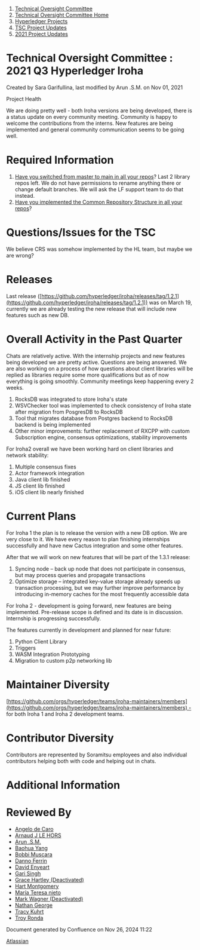 1. [Technical Oversight Committee](index.html)
2. [Technical Oversight Committee Home](Technical-Oversight-Committee-Home_21430274.html)
3. [Hyperledger Projects](Hyperledger-Projects_21447704.html)
4. [TSC Project Updates](TSC-Project-Updates_21430854.html)
5. [2021 Project Updates](2021-Project-Updates_21452543.html)

# Technical Oversight Committee : 2021 Q3 Hyperledger Iroha

Created by Sara Garifullina, last modified by Arun .S.M. on Nov 01, 2021

Project Health

We are doing pretty well - both Iroha versions are being developed, there is a status update on every community meeting. Community is happy to welcome the contributions from the interns. New features are being implemented and general community communication seems to be going well. 

# Required Information

1. [Have you switched from master to main in all your repos](https://lf-hyperledger.atlassian.net/wiki/display/TSC/Projects+have+two+quarters+to+comply+with+common+repo+structure?focusedCommentId=21452776)? Last 2 library repos left. We do not have permissions to rename anything there or change default branches. We will ask the LF support team to do that instead.
2. [Have you implemented the Common Repository Structure in all your repos](https://lf-hyperledger.atlassian.net/wiki/display/TSC/Common+Repo+structure)?

# Questions/Issues for the TSC

We believe CRS was somehow implemented by the HL team, but maybe we are wrong?  

# Releases

Last release ([https://github.com/hyperledger/iroha/releases/tag/1.2.1](https://github.com/hyperledger/iroha/releases/tag/1.2.1)) was on March 19, currently we are already testing the new release that will include new features such as new DB. 

# Overall Activity in the Past Quarter

Chats are relatively active. With the internship projects and new features being developed we are pretty active. Questions are being answered. We are also working on a process of how questions about client libraries will be replied as libraries require some more qualifications but as of now everything is going smoothly. Community meetings keep happening every 2 weeks. 

1. RocksDB was integrated to store Iroha's state
2. WSVChecker tool was implemented to check consistency of Iroha state after migration from PosgresDB to RocksDB
3. Tool that migrates database from Postgres backend to RocksDB backend is being implemented
4. Other minor improvements: further replacement of RXCPP with custom Subscription engine, consensus optimizations, stability improvements

For Iroha2 overall we have been working hard on client libraries and network stability:

1. Multiple consensus fixes
2. Actor framework integration
3. Java client lib finished
4. JS client lib finished
5. iOS client lib nearly finished

# Current Plans

For Iroha 1 the plan is to release the version with a new DB option. We are very close to it. We have every reason to plan finishing internships successfully and have new Cactus integration and some other features. 

After that we will work on new features that will be part of the 1.3.1 release:

1. Syncing node – back up node that does not participate in consensus, but may process queries and propagate transactions
2. Optimize storage – integrated key-value storage already speeds up transaction processing, but we may further improve performance by introducing in-memory caches for the most frequently accessible data

For Iroha 2 - development is going forward, new features are being implemented. Pre-release scope is defined and its date is in discussion. Internship is progressing successfully.

The features currently in development and planned for near future:

1. Python Client Library
2. Triggers
3. WASM Integration Prototyping
4. Migration to custom p2p networking lib

# Maintainer Diversity

[https://github.com/orgs/hyperledger/teams/iroha-maintainers/members](https://github.com/orgs/hyperledger/teams/iroha-maintainers/members) - for both Iroha 1 and Iroha 2 development teams. 

# Contributor Diversity

Contributors are represented by Soramitsu employees and also individual contributors helping both with code and helping out in chats. 

# Additional Information

# Reviewed By

- [Angelo de Caro](https://lf-hyperledger.atlassian.net/wiki/people/70121:d6b0f0e4-825f-4f16-88e1-4d14e95f2f10?ref=confluence)
- [Arnaud J LE HORS](https://lf-hyperledger.atlassian.net/wiki/people/70121:0e75e3b8-500a-4067-9f7e-ed46e91bcb9d?ref=confluence)
- [Arun .S.M.](https://lf-hyperledger.atlassian.net/wiki/people/621a0e5097d313006ba7386a?ref=confluence)
- [Baohua Yang](https://lf-hyperledger.atlassian.net/wiki/people/557058:17d87dbf-05fe-4c1b-84cf-fd69f7fcbb20?ref=confluence)
- [Bobbi Muscara](https://lf-hyperledger.atlassian.net/wiki/people/5c4cb1b7d8bbb7445c0a457e?ref=confluence)
- [Danno Ferrin](https://lf-hyperledger.atlassian.net/wiki/people/5b7f2d80c4e4892a5b789551?ref=confluence)
- [David Enyeart](https://lf-hyperledger.atlassian.net/wiki/people/712020:30d7e775-8a5d-4896-8950-8da2af027639?ref=confluence)
- [Gari Singh](https://lf-hyperledger.atlassian.net/wiki/people/557058:51429e31-90f4-4684-b7cd-9a4fe15ff188?ref=confluence)
- [Grace Hartley (Deactivated)](https://lf-hyperledger.atlassian.net/wiki/people/5c3e0cd1ff324728a1db2448?ref=confluence)
- [Hart Montgomery](https://lf-hyperledger.atlassian.net/wiki/people/712020:86f447c0-86dc-43b3-ac03-6a31923bbb84?ref=confluence)
- [María Teresa nieto](https://lf-hyperledger.atlassian.net/wiki/people/5d36fa46af1d920bc99755b6?ref=confluence)
- [Mark Wagner (Deactivated)](https://lf-hyperledger.atlassian.net/wiki/people/70121:81b88945-c9ef-40fe-9224-207bdb280922?ref=confluence)
- [Nathan George](https://lf-hyperledger.atlassian.net/wiki/people/712020:3e7556ab-cdb8-47f5-8b68-12a3378021fd?ref=confluence)
- [Tracy Kuhrt](https://lf-hyperledger.atlassian.net/wiki/people/712020:eb6ae9c3-aa8e-40ba-9dab-a6969b1ac52e?ref=confluence)
- [Troy Ronda](https://lf-hyperledger.atlassian.net/wiki/people/557058:c854f35a-2b58-4be3-9003-ca2a67495580?ref=confluence)

Document generated by Confluence on Nov 26, 2024 11:22

[Atlassian](http://www.atlassian.com/)
